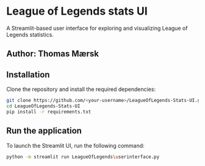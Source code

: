 # League of Legends stats UI
A Streamlit-based user interface for exploring and visualizing League of Legends statistics.
## Author: Thomas Mærsk

## Installation
Clone the repository and install the required dependencies:
```bash
git clone https://github.com/<your-username>/LeagueOfLegends-Stats-UI.git
cd LeagueOfLegends-Stats-UI
pip install -r requirements.txt
```
## Run the application
To launch the Streamlit UI, run the following command:
```bash
python -m streamlit run LeagueOfLegends\userinterface.py
```
